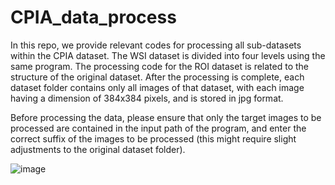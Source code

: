 # CPIA_data_process


In this repo, we provide relevant codes for processing all sub-datasets within the CPIA dataset. The WSI dataset is divided into four levels using the same program. The processing code for the ROI dataset is related to the structure of the original dataset. After the processing is complete, each dataset folder contains only all images of that dataset, with each image having a dimension of 384x384 pixels, and is stored in jpg format. 

Before processing the data, please ensure that only the target images to be processed are contained in the input path of the program, and enter the correct suffix of the images to be processed (this might require slight adjustments to the original dataset folder).
  
![image](https://github.com/Desperadodo/CPIA_data_process/assets/87553719/6a97801d-c104-4224-8458-5c5ffeafb738)


